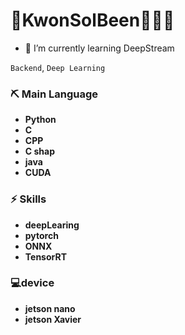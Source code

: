 
# 👨‍KwonSolBeen👨🏻‍💻

- 🌱 I’m currently learning DeepStream

`Backend`, `Deep Learning`

### ⛏ Main Language

- **Python**
-  **C** 
-  **CPP** 
-  **C shap**  
-  **java**
-  **CUDA**

### ⚡️ Skills
- **deepLearing**
- **pytorch**
- **ONNX**
- **TensorRT**

###  💻device
- **jetson nano**
- **jetson Xavier**
